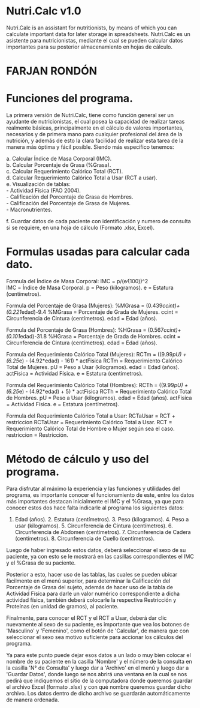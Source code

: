 # Nutri.Calc v1.0
Nutri.Calc is an assistant for nutritionists, by means of which you can calculate important data for later storage in spreadsheets.
Nutri.Calc es un asistente para nutricionistas, mediante el cual se pueden calcular datos importantes para su posterior almacenamiento en hojas de cálculo.

# FARJAN RONDÓN


# Funciones del programa.

La primera versión de Nutri.Calc, tiene como función general ser un ayudante de nutricionistas, el cual posea la capacidad de realizar tareas realmente básicas, principalmente en el cálculo de valores importantes, necesarios y de primera mano para cualquier profesional del área de la nutrición, y además de esto la clara facilidad de realizar esta tarea de la manera más óptima y fácil posible. Siendo más específico tenemos:

a. Calcular Índice de Masa Corporal (IMC).  
b. Calcular Porcentaje de Grasa (%Grasa).  
c. Calcular Requerimiento Calórico Total (RCT).  
d. Calcular Requerimiento Calórico Total a Usar (RCT a usar).  
e. Visualización de tablas:  
	- Actividad Física (FAO 2004).  
	- Calificación del Porcentaje de Grasa de Hombres.  
	- Calificación del Porcentaje de Grasa de Mujeres.  
	- Macronutrientes.  
 
f. Guardar datos de cada paciente con identificación y numero de consulta si se requiere, en una hoja de cálculo (Formato .xlsx, Excel).  


# Formulas usadas para calcular cada dato.

  Formula del Índice de Masa Corporal:
  IMC = p/(e⁄(100))^2   
  IMC = Índice de Masa Corporal.
  p = Peso (kilogramos).
  e = Estatura (centímetros).

  Formula del Porcentaje de Grasa (Mujeres):
  %MGrasa = (0.439*ccint)+(0.221*edad)-9.4
  %MGrasa = Porcentaje de Grada de Mujeres.
  ccint = Circunferencia de Cintura (centímetros).
  edad = Edad (años).

  Formula del Porcentaje de Grasa (Hombres):
  %HGrasa = (0.567*ccint)+(0.101*edad)-31.8
  %HGrasa = Porcentaje de Grada de Hombres.
  ccint = Circunferencia de Cintura (centímetros).
  edad = Edad (años).

  Formula del Requerimiento Calórico Total (Mujeres):
  RCTm = ((9.99*pU) + (6.25*e) - (4.92*edad) - 161) * actFisica
  RCTm = Requerimiento Calórico Total de Mujeres.
  pU = Peso a Usar (kilogramos).
  edad = Edad (años).
  actFisica = Actividad Física.
  e = Estatura (centímetros).

  Formula del Requerimiento Calórico Total (Hombres):
  RCTh = ((9.99*pU) + (6.25*e) - (4.92*edad) + 5) * actFisica
  RCTh = Requerimiento Calórico Total de Hombres.
  pU = Peso a Usar (kilogramos).
  edad = Edad (años).
  actFisica = Actividad Física.
  e = Estatura (centímetros).

  Formula del Requerimiento Calórico Total a Usar:
  RCTaUsar = RCT + restriccion
  RCTaUsar = Requerimiento Calórico Total a Usar.
  RCT = Requerimiento Calórico Total de Hombre o Mujer según sea el caso.
  restriccion = Restricción.


# Método de cálculo y uso del programa.

Para disfrutar al máximo la experiencia y las funciones y utilidades del programa, es importante conocer el funcionamiento de este, entre los datos más importantes destacan inicialmente el IMC y el %Grasa, ya que para conocer estos dos hace falta indicarle al programa los siguientes datos:
	
  1. Edad (años).
	2. Estatura (centímetros).
	3. Peso (kilogramos).
	4. Peso a usar (kilogramos).
	5. Circunferencia de Cintura (centímetros).
	6. Circunferencia de Abdomen (centímetros).
	7. Circunferencia de Cadera (centímetros).
	8. Circunferencia de Cuello (centímetros).

Luego de haber ingresado estos datos, deberá seleccionar el sexo de su paciente, ya con esto se le mostrará en las casillas correspondientes el IMC y el %Grasa de su paciente. 

Posterior a esto, hacer uso de las tablas, las cuales se pueden ubicar fácilmente en el menú superior, para determinar la Calificación del Porcentaje de Grasa del sujeto, además de hacer uso de la tabla de Actividad Física para darle un valor numérico correspondiente a dicha actividad física, también deberá colocarle la respectiva Restricción y Proteínas (en unidad de gramos), al paciente.

Finalmente, para conocer el RCT y el RCT a Usar, deberá dar clic nuevamente al sexo de su paciente, es importante que vea los botones de 'Masculino' y 'Femenino', como el botón de 'Calcular', de manera que con seleccionar el sexo sea motivo suficiente para accionar los cálculos del programa.

Ya para este punto puede dejar esos datos a un lado o muy bien colocar el nombre de su paciente en la casilla 'Nombre' y el número de la consulta en la casilla 'N° de Consulta' y luego dar a 'Archivo' en el menú y luego dar a 'Guardar Datos', donde luego se nos abrirá una ventana en la cual se nos pedirá que indiquemos el sitio de la computadora donde queremos guardar el archivo Excel (formato .xlsx) y con qué nombre queremos guardar dicho archivo. Los datos dentro de dicho archivo se guardarán automáticamente de manera ordenada.
